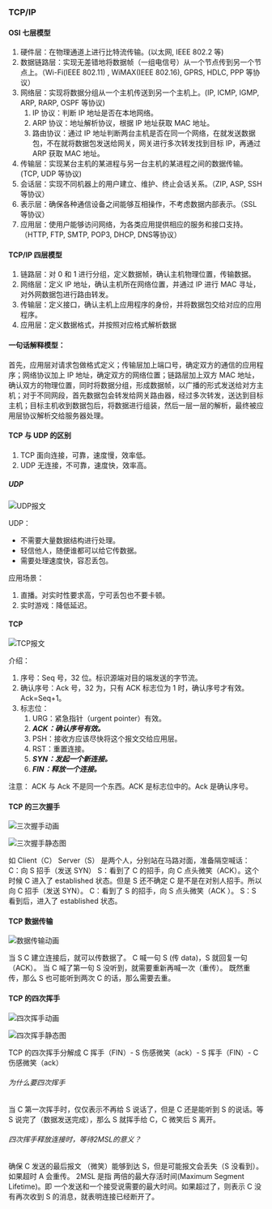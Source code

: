 ### TCP/IP



#### OSI 七层模型
1. 硬件层：在物理通道上进行比特流传输。(以太网, IEEE 802.2 等)
2. 数据链路层：实现无差错地将数据帧（一组电信号）从一个节点传到另一个节点上。（Wi-Fi(IEEE 802.11) , WiMAX(IEEE 802.16),  GPRS, HDLC, PPP 等协议）
3. 网络层：实现将数据分组从一个主机传送到另一个主机上。(IP, ICMP, IGMP, ARP, RARP, OSPF 等协议)
    1. IP 协议：判断 IP 地址是否在本地网络。
    2. ARP 协议：地址解析协议，根据 IP 地址获取 MAC 地址。
    3. 路由协议：通过 IP 地址判断两台主机是否在同一个网络，在就发送数据包，不在就将数据包发送给网关，网关进行多次转发找到目标 IP，再通过 ARP 获取 MAC 地址。
4. 传输层：实现某台主机的某进程与另一台主机的某进程之间的数据传输。(TCP, UDP 等协议)
5. 会话层：实现不同机器上的用户建立、维护、终止会话关系。（ZIP, ASP, SSH 等协议）
6. 表示层：确保各种通信设备之间能够互相操作，不考虑数据内部表示。（SSL 等协议）
7. 应用层：使用户能够访问网络，为各类应用提供相应的服务和接口支持。（HTTP, FTP, SMTP, POP3, DHCP, DNS等协议）


#### TCP/IP 四层模型
1. 链路层：对 0 和 1 进行分组，定义数据帧，确认主机物理位置，传输数据。
2. 网络层：定义 IP 地址，确认主机所在网络位置，并通过 IP 进行 MAC 寻址，对外网数据包进行路由转发。
3. 传输层：定义接口，确认主机上应用程序的身份，并将数据包交给对应的应用程序。
4. 应用层：定义数据格式，并按照对应格式解析数据

#### 一句话解释模型：
首先，应用层对请求包做格式定义；传输层加上端口号，确定双方的通信的应用程序；网络协议加上 IP 地址，确定双方的网络位置；链路层加上双方 MAC 地址，确认双方的物理位置，同时将数据分组，形成数据帧，以广播的形式发送给对方主机；对于不同网段，首先数据包会转发给网关路由器，经过多次转发，送达到目标主机；目标主机收到数据包后，将数据进行组装，然后一层一层的解析，最终被应用层协议解析交给服务器处理。

#### TCP 与 UDP 的区别
1. TCP 面向连接，可靠，速度慢，效率低。
2. UDP 无连接，不可靠，速度快，效率高。

##### UDP
![UDP报文](https://kagami-1259053372.cos.ap-chengdu.myqcloud.com/images/15713783153519.jpg)


UDP：
* 不需要大量数据结构进行处理。
* 轻信他人，随便谁都可以给它传数据。
* 需要处理速度快，容忍丢包。

应用场景：
1. 直播。对实时性要求高，宁可丢包也不要卡顿。
2. 实时游戏：降低延迟。


#### TCP

![TCP报文](https://kagami-1259053372.cos.ap-chengdu.myqcloud.com/images/15713783293283.jpg)


介绍：
1. 序号：Seq 号，32 位。标识源端对目的端发送的字节流。
2. 确认序号：Ack 号，32 为，只有 ACK 标志位为 1 时，确认序号才有效。Ack=Seq+1。
3. 标志位：
    1.  URG：紧急指针（urgent pointer）有效。
    2.  ***ACK：确认序号有效。***
    3.  PSH：接收方应该尽快将这个报文交给应用层。
    4.  RST：重置连接。
    5.  ***SYN：发起一个新连接。***
    6.  ***FIN：释放一个连接。***

注意： ACK 与 Ack 不是同一个东西。ACK 是标志位中的。Ack 是确认序号。

#### TCP 的三次握手
![三次握手动画](https://kagami-1259053372.cos.ap-chengdu.myqcloud.com/images/1643a1dd6df4813b.gif)

![三次握手静态图](https://kagami-1259053372.cos.ap-chengdu.myqcloud.com/images/15713784409185.jpg)


如 Client（C） Server（S） 是两个人，分别站在马路对面，准备隔空喊话：
C：向 S 招手（发送 SYN）
S：看到了 C 的招手，向 C 点头微笑（ACK）。这个时候  C 进入了 established 状态。但是 S 还不确定 C 是不是在对别人招手。所以向 C 招手（发送 SYN）。
C：看到了 S 的招手，向 S 点头微笑（ACK ）。
S：S 看到后，进入了 established 状态。


#### TCP 数据传输
![数据传输动画](https://kagami-1259053372.cos.ap-chengdu.myqcloud.com/images/1643a1f92f5af34a.gif)

当 S C 建立连接后，就可以传数据了。
C 喊一句 S (传 data)，S 就回复一句（ACK）。
当 C 喊了第一句 S 没听到，就需要重新再喊一次（重传）。
既然重传，那么 S 也可能听到两次 C 的话，那么需要去重。


#### TCP 的四次挥手
![四次挥手动画](https://kagami-1259053372.cos.ap-chengdu.myqcloud.com/images/1643a20296de1ff0.gif)


![四次挥手静态图](https://kagami-1259053372.cos.ap-chengdu.myqcloud.com/images/15713785311113.jpg)


TCP 的四次挥手分解成 C 挥手（FIN）- S 伤感微笑（ack）- S 挥手（FIN）- C 伤感微笑（ack）



###### 为什么要四次挥手
当 C 第一次挥手时，仅仅表示不再给 S 说话了，但是 C 还是能听到 S 的说话。等 S 说完了（数据发送完成），那么 S 就挥手给 C，C 微笑后 S 离开。


###### 四次挥手释放连接时，等待2MSL的意义？
确保 C 发送的最后报文 （微笑）能够到达 S，但是可能报文会丢失（S 没看到）。如果超时 A 会重传。
2MSL 是指 两倍的最大存活时间(Maximum Segment Lifetime)。即 一个发送和一个接受说需要的最大时间。如果超过了，则表示 C 没有再次收到 S 的消息，就表明连接已经断开了。